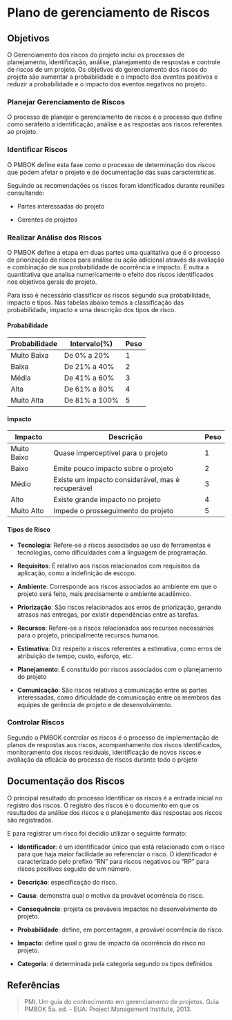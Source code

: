 # Plano de gerenciamento de Riscos 

## Objetivos  

O Gerenciamento dos riscos do projeto inclui os processos de planejamento, identificação, análise,
planejamento de respostas e controle de riscos de um projeto. Os objetivos do gerenciamento dos riscos do projeto são aumentar a probabilidade e o impacto dos eventos positivos e reduzir a probabilidade e o impacto dos eventos negativos no projeto.

### Planejar Gerenciamento de Riscos
O processo de planejar o gerenciamento de riscos é o processo que define como seráfeito a identificação, análise e as respostas aos riscos referentes ao projeto.

### Identificar Riscos

O PMBOK define esta fase como o processo de determinação dos riscos que podem afetar o projeto e de documentação das suas características.

Seguindo as recomendações os riscos foram identificados durante reuniões consultando:

* Partes interessadas do projeto

* Gerentes de projetos 

### Realizar Análise dos Riscos
O PMBOK define a etapa em duas partes uma qualitativa que é o processo de priorização de riscos para análise ou ação adicional através da avaliação e combinação de sua probabilidade de ocorrência e impacto. E outra a quantitativa que analisa numericamente o efeito dos riscos identificados nos objetivos gerais do projeto.

Para isso é necessário classificar os riscos segundo sua probabilidade, impacto e tipos. Nas tabelas abaixo temos a classificação das probabilidade, impacto e uma descrição dos tipos de risco.

#### Probabilidade

  |**Probabilidade**   |**Intervalo(%)**  |**Peso**|
  |------------------- |----------------- |--------|
  |Muito Baixa         |De 0% a 20%       |       1|
  |Baixa               |De 21% a 40%      |       2|
  |Média               |De 41% a 60%      |       3|
  |Alta                |De 61% a 80%      |       4|
  |Muito Alta          |De 81% a 100%     |       5|

#### Impacto

  |**Impacto**   |**Descrição**                                       |**Peso**|
  |------------- |--------------------------------------------------- |----------|
  |Muito Baixo   |Quase imperceptível para o projeto                  |1|
  |Baixo         |Emite pouco impacto sobre o projeto                 |2|
  |Médio         |Existe um impacto considerável, mas é recuperável   |3|
  |Alto          |Existe grande impacto no projeto                    |4|
  |Muito Alto    |Impede o prosseguimento do projeto                  |5|


#### Tipos de Risco

* **Tecnologia**: Refere-se a riscos associados ao uso de ferramentas e tecnologias, como dificuldades com a linguagem de programação.

* **Requisitos**: É relativo aos riscos relacionados com requisitos da aplicação, como  a indefinição de escopo.

* **Ambiente**: Corresponde aos riscos associados ao ambiente em que o projeto será feito, mais precisamente o ambiente acadêmico.

* **Priorização**: São riscos relacionados aos erros de priorização, gerando atrasos nas entregas, por existir dependências entre as tarefas.

* **Recursos**: Refere-se a riscos relacionados aos recursos necessários para o projeto, principalmente recursos humanos.

* **Estimativa**: Diz respeito a riscos referentes a estimativa, como erros de atribuição de tempo, custo, esforço, etc.

* **Planejamento**: É constituído por riscos associados com o planejamento do projeto 

* **Comunicação**: São riscos relativos a comunicação entre as partes interessadas, como dificuldade de comunicação entre os membros das equipes de gerência de projeto e de desenvolvimento.

### Controlar Riscos
Segundo o PMBOK controlar os riscos é o processo de implementação de planos de respostas aos riscos, acompanhamento dos riscos identificados, monitoramento dos riscos residuais, identificação de novos riscos e avaliação da eficácia do processo de riscos durante todo o projeto

## Documentação dos Riscos

O principal resultado do processo Identificar os riscos é a entrada inicial no registro dos riscos. O registro dos riscos é o documento em que os resultados da análise dos riscos e o planejamento das respostas aos riscos são registrados.

E para registrar um risco foi decidio utilizar o seguinte formato:

* **Identificador**: é um identificador único que está relacionado com o risco para que haja maior facilidade ao referenciar o risco. O identificador é caracterizado pelo prefixo “RN” para riscos negativos ou  “RP” para riscos positivos seguido de um número.

* **Descrição**: especificação do risco.

* **Causa**: demonstra qual o motivo da provável ocorrência do risco.

* **Consequência**: projeta os prováveis impactos no desenvolvimento do projeto.

* **Probabilidade**: define, em porcentagem, a provável ocorrência do risco.

* **Impacto**: define qual o grau de impacto da ocorrência do risco no projeto.

* **Categoria**: é determinada pela categoria segundo os tipos definidos


## Referências

> PMI. Um guia do conhecimento em gerenciamento de projetos. Guia PMBOK 5a. ed. - EUA: Project Management Institute, 2013.
